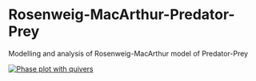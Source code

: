 # Rosenweig-MacArthur-Predator-Prey
Modelling and analysis of Rosenweig-MacArthur model of Predator-Prey

[![Phase plot with quivers](https://img.youtube.com/vi/b3A_GRH8WkQ/0.jpg)](https://www.youtube.com/watch?v=b3A_GRH8WkQ)
